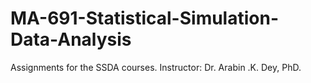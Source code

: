 # MA-691-Statistical-Simulation-Data-Analysis
Assignments for the SSDA courses. Instructor: Dr. Arabin .K. Dey, PhD.
